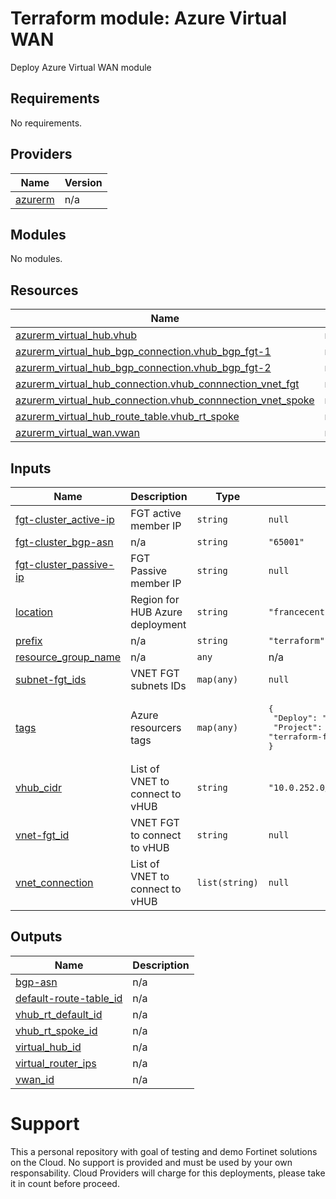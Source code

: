 # Terraform module: Azure Virtual WAN

Deploy Azure Virtual WAN module

<!-- BEGIN_TF_DOCS -->
## Requirements

No requirements.

## Providers

| Name | Version |
|------|---------|
| <a name="provider_azurerm"></a> [azurerm](#provider\_azurerm) | n/a |

## Modules

No modules.

## Resources

| Name | Type |
|------|------|
| [azurerm_virtual_hub.vhub](https://registry.terraform.io/providers/hashicorp/azurerm/latest/docs/resources/virtual_hub) | resource |
| [azurerm_virtual_hub_bgp_connection.vhub_bgp_fgt-1](https://registry.terraform.io/providers/hashicorp/azurerm/latest/docs/resources/virtual_hub_bgp_connection) | resource |
| [azurerm_virtual_hub_bgp_connection.vhub_bgp_fgt-2](https://registry.terraform.io/providers/hashicorp/azurerm/latest/docs/resources/virtual_hub_bgp_connection) | resource |
| [azurerm_virtual_hub_connection.vhub_connnection_vnet_fgt](https://registry.terraform.io/providers/hashicorp/azurerm/latest/docs/resources/virtual_hub_connection) | resource |
| [azurerm_virtual_hub_connection.vhub_connnection_vnet_spoke](https://registry.terraform.io/providers/hashicorp/azurerm/latest/docs/resources/virtual_hub_connection) | resource |
| [azurerm_virtual_hub_route_table.vhub_rt_spoke](https://registry.terraform.io/providers/hashicorp/azurerm/latest/docs/resources/virtual_hub_route_table) | resource |
| [azurerm_virtual_wan.vwan](https://registry.terraform.io/providers/hashicorp/azurerm/latest/docs/resources/virtual_wan) | resource |

## Inputs

| Name | Description | Type | Default | Required |
|------|-------------|------|---------|:--------:|
| <a name="input_fgt-cluster_active-ip"></a> [fgt-cluster\_active-ip](#input\_fgt-cluster\_active-ip) | FGT active member IP | `string` | `null` | no |
| <a name="input_fgt-cluster_bgp-asn"></a> [fgt-cluster\_bgp-asn](#input\_fgt-cluster\_bgp-asn) | n/a | `string` | `"65001"` | no |
| <a name="input_fgt-cluster_passive-ip"></a> [fgt-cluster\_passive-ip](#input\_fgt-cluster\_passive-ip) | FGT Passive member IP | `string` | `null` | no |
| <a name="input_location"></a> [location](#input\_location) | Region for HUB Azure deployment | `string` | `"francecentral"` | no |
| <a name="input_prefix"></a> [prefix](#input\_prefix) | n/a | `string` | `"terraform"` | no |
| <a name="input_resource_group_name"></a> [resource\_group\_name](#input\_resource\_group\_name) | n/a | `any` | n/a | yes |
| <a name="input_subnet-fgt_ids"></a> [subnet-fgt\_ids](#input\_subnet-fgt\_ids) | VNET FGT subnets IDs | `map(any)` | `null` | no |
| <a name="input_tags"></a> [tags](#input\_tags) | Azure resourcers tags | `map(any)` | <pre>{<br>  "Deploy": "module-azure_vhub",<br>  "Project": "terraform-fortinet"<br>}</pre> | no |
| <a name="input_vhub_cidr"></a> [vhub\_cidr](#input\_vhub\_cidr) | List of VNET to connect to vHUB | `string` | `"10.0.252.0/23"` | no |
| <a name="input_vnet-fgt_id"></a> [vnet-fgt\_id](#input\_vnet-fgt\_id) | VNET FGT to connect to vHUB | `string` | `null` | no |
| <a name="input_vnet_connection"></a> [vnet\_connection](#input\_vnet\_connection) | List of VNET to connect to vHUB | `list(string)` | `null` | no |

## Outputs

| Name | Description |
|------|-------------|
| <a name="output_bgp-asn"></a> [bgp-asn](#output\_bgp-asn) | n/a |
| <a name="output_default-route-table_id"></a> [default-route-table\_id](#output\_default-route-table\_id) | n/a |
| <a name="output_vhub_rt_default_id"></a> [vhub\_rt\_default\_id](#output\_vhub\_rt\_default\_id) | n/a |
| <a name="output_vhub_rt_spoke_id"></a> [vhub\_rt\_spoke\_id](#output\_vhub\_rt\_spoke\_id) | n/a |
| <a name="output_virtual_hub_id"></a> [virtual\_hub\_id](#output\_virtual\_hub\_id) | n/a |
| <a name="output_virtual_router_ips"></a> [virtual\_router\_ips](#output\_virtual\_router\_ips) | n/a |
| <a name="output_vwan_id"></a> [vwan\_id](#output\_vwan\_id) | n/a |
<!-- END_TF_DOCS -->

# Support
This a personal repository with goal of testing and demo Fortinet solutions on the Cloud. No support is provided and must be used by your own responsability. Cloud Providers will charge for this deployments, please take it in count before proceed.